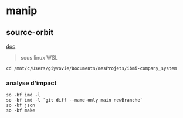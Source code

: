 # manip

## source-orbit

[doc](https://ibm.github.io/sourceorbit/#/)
>
> sous linux WSL

```shell
cd /mnt/c/Users/giyvovie/Documents/mesProjets/ibmi-company_system
```

### analyse d'impact

```shell
so -bf imd -l
so -bf imd -l `git diff --name-only main newBranche`
so -bf json
so -bf make
```
